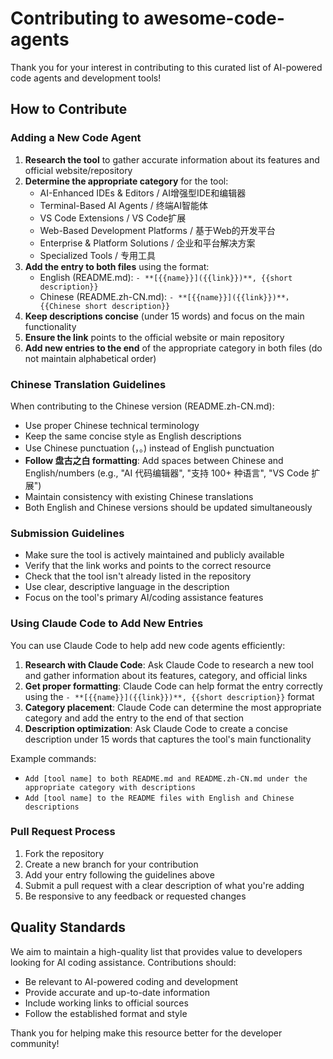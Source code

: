 # Contributing to awesome-code-agents

Thank you for your interest in contributing to this curated list of AI-powered code agents and development tools!

## How to Contribute

### Adding a New Code Agent

1. **Research the tool** to gather accurate information about its features and official website/repository
2. **Determine the appropriate category** for the tool:
   - AI-Enhanced IDEs & Editors / AI增强型IDE和编辑器
   - Terminal-Based AI Agents / 终端AI智能体
   - VS Code Extensions / VS Code扩展
   - Web-Based Development Platforms / 基于Web的开发平台
   - Enterprise & Platform Solutions / 企业和平台解决方案
   - Specialized Tools / 专用工具
3. **Add the entry to both files** using the format:
   - English (README.md): `- **[{{name}}]({{link}})**, {{short description}}`
   - Chinese (README.zh-CN.md): `- **[{{name}}]({{link}})**，{{Chinese short description}}`
4. **Keep descriptions concise** (under 15 words) and focus on the main functionality
5. **Ensure the link** points to the official website or main repository
6. **Add new entries to the end** of the appropriate category in both files (do not maintain alphabetical order)

### Chinese Translation Guidelines

When contributing to the Chinese version (README.zh-CN.md):
- Use proper Chinese technical terminology
- Keep the same concise style as English descriptions
- Use Chinese punctuation (，。) instead of English punctuation
- **Follow 盘古之白 formatting**: Add spaces between Chinese and English/numbers (e.g., "AI 代码编辑器", "支持 100+ 种语言", "VS Code 扩展")
- Maintain consistency with existing Chinese translations
- Both English and Chinese versions should be updated simultaneously

### Submission Guidelines

- Make sure the tool is actively maintained and publicly available
- Verify that the link works and points to the correct resource
- Check that the tool isn't already listed in the repository
- Use clear, descriptive language in the description
- Focus on the tool's primary AI/coding assistance features

### Using Claude Code to Add New Entries

You can use Claude Code to help add new code agents efficiently:

1. **Research with Claude Code**: Ask Claude Code to research a new tool and gather information about its features, category, and official links
2. **Get proper formatting**: Claude Code can help format the entry correctly using the `- **[{{name}}]({{link}})**, {{short description}}` format
3. **Category placement**: Claude Code can determine the most appropriate category and add the entry to the end of that section
4. **Description optimization**: Ask Claude Code to create a concise description under 15 words that captures the tool's main functionality

Example commands: 
- `Add [tool name] to both README.md and README.zh-CN.md under the appropriate category with descriptions`
- `Add [tool name] to the README files with English and Chinese descriptions`

### Pull Request Process

1. Fork the repository
2. Create a new branch for your contribution
3. Add your entry following the guidelines above
4. Submit a pull request with a clear description of what you're adding
5. Be responsive to any feedback or requested changes

## Quality Standards

We aim to maintain a high-quality list that provides value to developers looking for AI coding assistance. Contributions should:

- Be relevant to AI-powered coding and development
- Provide accurate and up-to-date information
- Include working links to official sources
- Follow the established format and style

Thank you for helping make this resource better for the developer community!